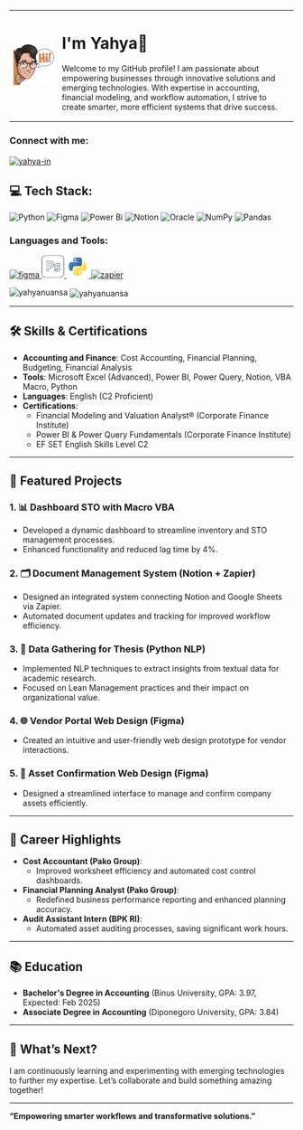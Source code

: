 <table>
  <tr>
    <td>
      <img src="https://github.com/YahyaNuansa/YahyaNuansa/blob/main/assets/a-cartoon-style-image-of-a-smiling-indiv_QDbqXk73TiWN2YRwtaRldQ_Mt2xqoanTnSybbpdLf0oig-removebg-preview.png" alt="Your Image" width="400" />
    </td>
    <td>
      <p>
        <h1>I'm Yahya👋</h1>
      <p>
        Welcome to my GitHub profile! I am passionate about empowering businesses through innovative solutions and emerging technologies. With expertise in accounting, financial modeling, and workflow automation, I strive to create smarter, more efficient systems that drive success.
      </p>
    </td>
  </tr>
</table>

<h3 align="left">Connect with me:</h3>
<p align="left">
<a href="https://linkedin.com/in/yahya-in" target="blank"><img align="center" src="https://raw.githubusercontent.com/rahuldkjain/github-profile-readme-generator/master/src/images/icons/Social/linked-in-alt.svg" alt="yahya-in" height="30" width="40" /></a>
</p>

## 💻 Tech Stack:
![Python](https://img.shields.io/badge/python-3670A0?style=for-the-badge&logo=python&logoColor=ffdd54) ![Figma](https://img.shields.io/badge/figma-%23F24E1E.svg?style=for-the-badge&logo=figma&logoColor=white) ![Power Bi](https://img.shields.io/badge/power_bi-F2C811?style=for-the-badge&logo=powerbi&logoColor=black) ![Notion](https://img.shields.io/badge/Notion-%23000000.svg?style=for-the-badge&logo=notion&logoColor=white) ![Oracle](https://img.shields.io/badge/Oracle-F80000?style=for-the-badge&logo=oracle&logoColor=white) ![NumPy](https://img.shields.io/badge/numpy-%23013243.svg?style=for-the-badge&logo=numpy&logoColor=white) ![Pandas](https://img.shields.io/badge/pandas-%23150458.svg?style=for-the-badge&logo=pandas&logoColor=white)


<h3 align="left">Languages and Tools:</h3>
<p align="left"> <a href="https://www.figma.com/" target="_blank" rel="noreferrer"> <img src="https://www.vectorlogo.zone/logos/figma/figma-icon.svg" alt="figma" width="40" height="40"/> </a> <a href="https://www.photoshop.com/en" target="_blank" rel="noreferrer"> <img src="https://raw.githubusercontent.com/devicons/devicon/master/icons/photoshop/photoshop-line.svg" alt="photoshop" width="40" height="40"/> </a> <a href="https://www.python.org" target="_blank" rel="noreferrer"> <img src="https://raw.githubusercontent.com/devicons/devicon/master/icons/python/python-original.svg" alt="python" width="40" height="40"/> </a> <a href="https://zapier.com" target="_blank" rel="noreferrer"> <img src="https://www.vectorlogo.zone/logos/zapier/zapier-icon.svg" alt="zapier" width="40" height="40"/> </a> </p>

<p><img align="left" src="https://github-readme-stats.vercel.app/api/top-langs?username=yahyanuansa&show_icons=true&locale=en&layout=compact" alt="yahyanuansa" /></p>

<p>&nbsp;<img align="center" src="https://github-readme-stats.vercel.app/api?username=yahyanuansa&show_icons=true&locale=en" alt="yahyanuansa" /></p>

---

## 🛠️ Skills & Certifications
- **Accounting and Finance**: Cost Accounting, Financial Planning, Budgeting, Financial Analysis
- **Tools**: Microsoft Excel (Advanced), Power BI, Power Query, Notion, VBA Macro, Python
- **Languages**: English (C2 Proficient)
- **Certifications**:
  - Financial Modeling and Valuation Analyst® (Corporate Finance Institute)
  - Power BI & Power Query Fundamentals (Corporate Finance Institute)
  - EF SET English Skills Level C2

---

## 🚀 Featured Projects

### 1. 📊 Dashboard STO with Macro VBA
- Developed a dynamic dashboard to streamline inventory and STO management processes.
- Enhanced functionality and reduced lag time by 4%.

### 2. 🗂️ Document Management System (Notion + Zapier)
- Designed an integrated system connecting Notion and Google Sheets via Zapier.
- Automated document updates and tracking for improved workflow efficiency.

### 3. 🤖 Data Gathering for Thesis (Python NLP)
- Implemented NLP techniques to extract insights from textual data for academic research.
- Focused on Lean Management practices and their impact on organizational value.

### 4. 🌐 Vendor Portal Web Design (Figma)
- Created an intuitive and user-friendly web design prototype for vendor interactions.

### 5. 🌟 Asset Confirmation Web Design (Figma)
- Designed a streamlined interface to manage and confirm company assets efficiently.

---

## 🎯 Career Highlights
- **Cost Accountant (Pako Group)**:
  - Improved worksheet efficiency and automated cost control dashboards.
- **Financial Planning Analyst (Pako Group)**:
  - Redefined business performance reporting and enhanced planning accuracy.
- **Audit Assistant Intern (BPK RI)**:
  - Automated asset auditing processes, saving significant work hours.

---

## 📚 Education
- **Bachelor's Degree in Accounting** (Binus University, GPA: 3.97, Expected: Feb 2025)
- **Associate Degree in Accounting** (Diponegoro University, GPA: 3.84)

---

## 🌱 What’s Next?
I am continuously learning and experimenting with emerging technologies to further my expertise. Let’s collaborate and build something amazing together!

---
**“Empowering smarter workflows and transformative solutions.”**
